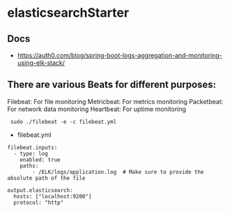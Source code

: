 # elasticsearchStarter

##  Docs
- https://auth0.com/blog/spring-boot-logs-aggregation-and-monitoring-using-elk-stack/

## There are various Beats for different purposes:

Filebeat: For file monitoring
Metricbeat: For metrics monitoring
Packetbeat: For network data monitoring
Heartbeat: For uptime monitoring

```
 sudo ./filebeat -e -c filebeat.yml
```

* filebeat.yml
``` 
filebeat.inputs:
  - type: log
    enabled: true
    paths:
        - /ELK/logs/application.log  # Make sure to provide the absolute path of the file

output.elasticsearch:
  hosts: ["localhost:9200"]
  protocol: "http"
  
  ```
